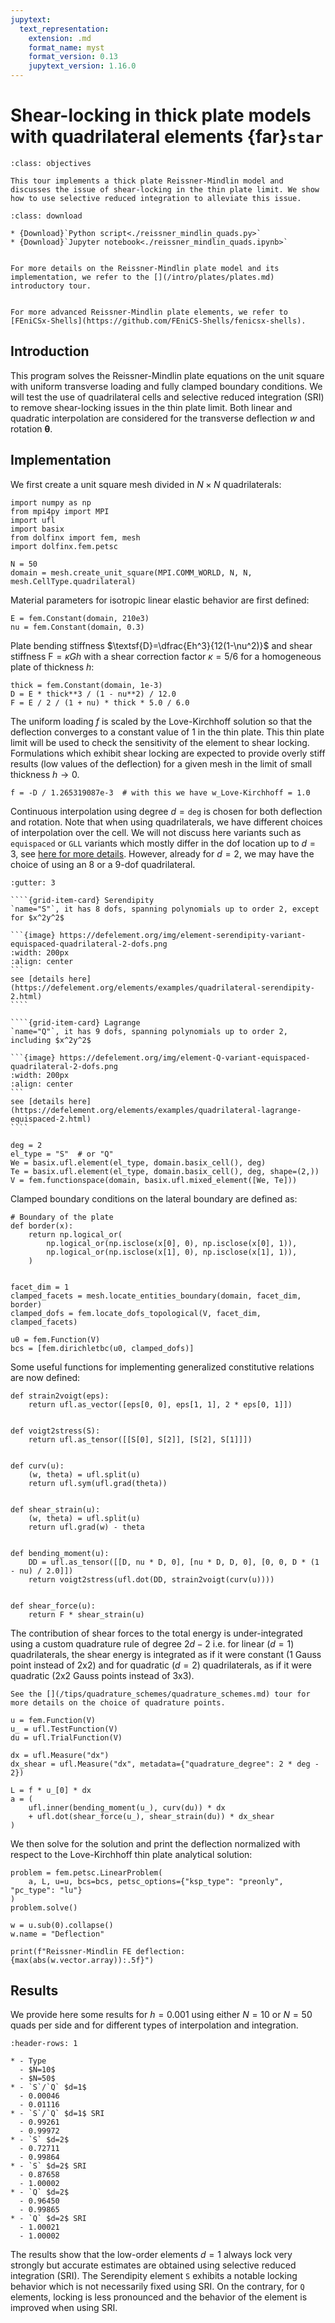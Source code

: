 ```yaml
---
jupytext:
  text_representation:
    extension: .md
    format_name: myst
    format_version: 0.13
    jupytext_version: 1.16.0
---
```


# Shear-locking in thick plate models with quadrilateral elements  {far}`star`

```{admonition} Objectives
:class: objectives

This tour implements a thick plate Reissner-Mindlin model and discusses the issue of shear-locking in the thin plate limit. We show how to use selective reduced integration to alleviate this issue.
```

```{admonition} Download sources
:class: download

* {Download}`Python script<./reissner_mindlin_quads.py>`
* {Download}`Jupyter notebook<./reissner_mindlin_quads.ipynb>`
```

```{seealso}

For more details on the Reissner-Mindlin plate model and its implementation, we refer to the [](/intro/plates/plates.md) introductory tour.
```

```{seealso}

For more advanced Reissner-Mindlin plate elements, we refer to [FEniCSx-Shells](https://github.com/FEniCS-Shells/fenicsx-shells).
```

## Introduction

This program solves the Reissner-Mindlin plate equations on the unit square with uniform transverse loading and fully clamped boundary conditions. We will test the use of quadrilateral cells and selective reduced integration (SRI) to remove shear-locking issues in the thin plate limit. Both linear and quadratic interpolation are considered for the transverse deflection $w$ and rotation $\boldsymbol{\theta}$.


## Implementation


We first create a unit square mesh divided in $N\times N$ quadrilaterals:

```{code-cell} ipython3
import numpy as np
from mpi4py import MPI
import ufl
import basix
from dolfinx import fem, mesh
import dolfinx.fem.petsc

N = 50
domain = mesh.create_unit_square(MPI.COMM_WORLD, N, N, mesh.CellType.quadrilateral)
```

Material parameters for isotropic linear elastic behavior are first defined:

```{code-cell} ipython3
E = fem.Constant(domain, 210e3)
nu = fem.Constant(domain, 0.3)
```

Plate bending stiffness $\textsf{D}=\dfrac{Eh^3}{12(1-\nu^2)}$ and shear stiffness $\textsf{F} = \kappa G h$ with a shear correction factor $\kappa = 5/6$ for a homogeneous plate of thickness $h$:

```{code-cell} ipython3
thick = fem.Constant(domain, 1e-3)
D = E * thick**3 / (1 - nu**2) / 12.0
F = E / 2 / (1 + nu) * thick * 5.0 / 6.0
```

The uniform loading $f$ is scaled by the Love-Kirchhoff solution so that the deflection converges to a
constant value of 1 in the thin plate. This thin plate limit will be used to check the sensitivity of the element to shear locking. Formulations which exhibit shear locking are expected to provide overly stiff results (low values of the deflection) for a given mesh in the limit of small thickness $h \to 0$.

```{code-cell} ipython3
f = -D / 1.265319087e-3  # with this we have w_Love-Kirchhoff = 1.0
```


Continuous interpolation using degree $d=\texttt{deg}$ is chosen for both deflection and rotation. Note that when using quadrilaterals, we have different choices of interpolation over the cell. We will not discuss here variants such as `equispaced` or `GLL` variants which mostly differ in the dof location up to $d=3$, see [here for more details](https://defelement.com/elements/lagrange.html). However, already for $d=2$, we may have the choice of using an 8 or a 9-dof quadrilateral.

`````{grid}
:gutter: 3

````{grid-item-card} Serendipity
`name="S"`, it has 8 dofs, spanning polynomials up to order 2, except for $x^2y^2$

```{image} https://defelement.org/img/element-serendipity-variant-equispaced-quadrilateral-2-dofs.png
:width: 200px
:align: center
```
see [details here](https://defelement.org/elements/examples/quadrilateral-serendipity-2.html)
````

````{grid-item-card} Lagrange
`name="Q"`, it has 9 dofs, spanning polynomials up to order 2, including $x^2y^2$

```{image} https://defelement.org/img/element-Q-variant-equispaced-quadrilateral-2-dofs.png
:width: 200px
:align: center
```
see [details here](https://defelement.org/elements/examples/quadrilateral-lagrange-equispaced-2.html)
````
`````

```{code-cell} ipython3
deg = 2
el_type = "S"  # or "Q"
We = basix.ufl.element(el_type, domain.basix_cell(), deg)
Te = basix.ufl.element(el_type, domain.basix_cell(), deg, shape=(2,))
V = fem.functionspace(domain, basix.ufl.mixed_element([We, Te]))
```

Clamped boundary conditions on the lateral boundary are defined as:

```{code-cell} ipython3
# Boundary of the plate
def border(x):
    return np.logical_or(
        np.logical_or(np.isclose(x[0], 0), np.isclose(x[0], 1)),
        np.logical_or(np.isclose(x[1], 0), np.isclose(x[1], 1)),
    )


facet_dim = 1
clamped_facets = mesh.locate_entities_boundary(domain, facet_dim, border)
clamped_dofs = fem.locate_dofs_topological(V, facet_dim, clamped_facets)

u0 = fem.Function(V)
bcs = [fem.dirichletbc(u0, clamped_dofs)]
```

Some useful functions for implementing generalized constitutive relations are now
defined:

```{code-cell} ipython3
def strain2voigt(eps):
    return ufl.as_vector([eps[0, 0], eps[1, 1], 2 * eps[0, 1]])


def voigt2stress(S):
    return ufl.as_tensor([[S[0], S[2]], [S[2], S[1]]])


def curv(u):
    (w, theta) = ufl.split(u)
    return ufl.sym(ufl.grad(theta))


def shear_strain(u):
    (w, theta) = ufl.split(u)
    return ufl.grad(w) - theta


def bending_moment(u):
    DD = ufl.as_tensor([[D, nu * D, 0], [nu * D, D, 0], [0, 0, D * (1 - nu) / 2.0]])
    return voigt2stress(ufl.dot(DD, strain2voigt(curv(u))))


def shear_force(u):
    return F * shear_strain(u)
```

The contribution of shear forces to the total energy is under-integrated using
a custom quadrature rule of degree $2d-2$ i.e. for linear ($d=1$)
quadrilaterals, the shear energy is integrated as if it were constant (1 Gauss point instead of 2x2)
and for quadratic ($d=2$) quadrilaterals, as if it were quadratic (2x2 Gauss points instead of 3x3).

```{seealso}
See the [](/tips/quadrature_schemes/quadrature_schemes.md) tour for more details on the choice of quadrature points.
```

```{code-cell} ipython3
u = fem.Function(V)
u_ = ufl.TestFunction(V)
du = ufl.TrialFunction(V)

dx = ufl.Measure("dx")
dx_shear = ufl.Measure("dx", metadata={"quadrature_degree": 2 * deg - 2})

L = f * u_[0] * dx
a = (
    ufl.inner(bending_moment(u_), curv(du)) * dx
    + ufl.dot(shear_force(u_), shear_strain(du)) * dx_shear
)
```

We then solve for the solution and print the deflection normalized with respect to the Love-Kirchhoff thin plate analytical solution:

```{code-cell} ipython3
problem = fem.petsc.LinearProblem(
    a, L, u=u, bcs=bcs, petsc_options={"ksp_type": "preonly", "pc_type": "lu"}
)
problem.solve()

w = u.sub(0).collapse()
w.name = "Deflection"

print(f"Reissner-Mindlin FE deflection: {max(abs(w.vector.array)):.5f}")
```

## Results

We provide here some results for $h=0.001$ using either $N=10$ or $N=50$ quads per side and for different types of interpolation and integration.

```{list-table}
:header-rows: 1

* - Type
  - $N=10$
  - $N=50$
* - `S`/`Q` $d=1$
  - 0.00046
  - 0.01116
* - `S`/`Q` $d=1$ SRI
  - 0.99261
  - 0.99972
* - `S` $d=2$
  - 0.72711
  - 0.99864
* - `S` $d=2$ SRI
  - 0.87658
  - 1.00002
* - `Q` $d=2$
  - 0.96450
  - 0.99865
* - `Q` $d=2$ SRI
  - 1.00021
  - 1.00002
```
The results show that the low-order elements $d=1$ always lock very strongly but accurate estimates are obtained using selective reduced integration (SRI). The Serendipity element `S` exhibits a notable locking behavior which is not necessarily fixed using SRI. On the contrary, for `Q` elements, locking is less pronounced and the behavior of the element is improved when using SRI.
